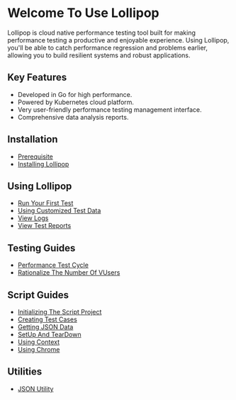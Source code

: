 # Welcome To Use Lollipop

Lollipop is cloud native performance testing tool built for making performance testing a productive and enjoyable experience.
Using Lollipop, you'll be able to catch performance regression and problems earlier, allowing you to build resilient systems and robust applications.

## Key Features

- Developed in Go for high performance.
- Powered by Kubernetes cloud platform.
- Very user-friendly performance testing management interface.
- Comprehensive data analysis reports.

## Installation

- [Prerequisite](/Installation/Prerequisite.html)
- [Installing Lollipop](/Installation/InstallingLollipop.html)

## Using Lollipop

- [Run Your First Test](/UsingLollipop/RunYourFirstTest.html)
- [Using Customized Test Data](/UsingLollipop/UsingCustomizedTestData.html)
- [View Logs](/UsingLollipop/ViewLogs.html)
- [View Test Reports](/UsingLollipop/ViewTestReports.html)

## Testing Guides

- [Performance Test Cycle](/TestingGuides/PerformanceTestCycle.html)
- [Rationalize The Number Of VUsers](/TestingGuides/RationalizeTheNumberOfVUsers.html)

## Script Guides

- [Initializing The Script Project](/ScriptGuides/InitializingTheScriptProject.html)
- [Creating Test Cases](/ScriptGuides/CreatingTestCases.html)
- [Getting JSON Data](/ScriptGuides/GettingJsonData.html)
- [SetUp And TearDown](/ScriptGuides/SetUpAndTearDown.html)
- [Using Context](/ScriptGuides/UsingContext.html)
- [Using Chrome](/ScriptGuides/UsingChrome.html)

## Utilities

- [JSON Utility](/Utilities/JsonUtility/)

